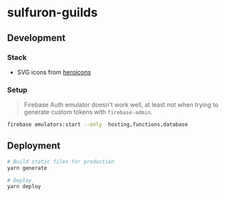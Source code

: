 # sulfuron-guilds

## Development

### Stack

- SVG icons from [heroicons](https://heroicons.com/)

### Setup

> Firebase Auth emulator doesn't work well,  at least not when trying to generate custom tokens with `firebase-admin`. 

```bash
firebase emulators:start --only  hosting,functions,database
```

## Deployment

```bash
# Build static files for production
yarn generate

# Deploy
yarn deploy
```